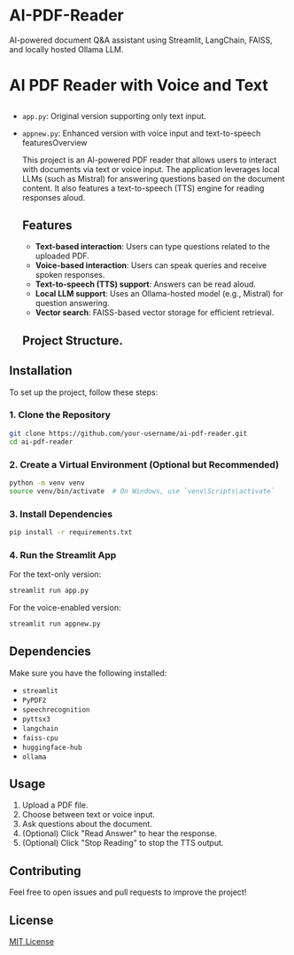 # AI-PDF-Reader
AI-powered document Q&amp;A assistant using Streamlit, LangChain, FAISS, and locally hosted Ollama LLM.

# AI PDF Reader with Voice and Text

##

- `app.py`: Original version supporting only text input.
- `appnew.py`: Enhanced version with voice input and text-to-speech featuresOverview

  This project is an AI-powered PDF reader that allows users to interact with documents via text or voice input. The application leverages local LLMs (such as Mistral) for answering questions based on the document content. It also features a text-to-speech (TTS) engine for reading responses aloud.
  ## Features
  - **Text-based interaction**: Users can type questions related to the uploaded PDF.
  - **Voice-based interaction**: Users can speak queries and receive spoken responses.
  - **Text-to-speech (TTS) support**: Answers can be read aloud.
  - **Local LLM support**: Uses an Ollama-hosted model (e.g., Mistral) for question answering.
  - **Vector search**: FAISS-based vector storage for efficient retrieval.
  ## Project Structure.

## Installation

To set up the project, follow these steps:

### 1. Clone the Repository

```sh
git clone https://github.com/your-username/ai-pdf-reader.git
cd ai-pdf-reader
```

### 2. Create a Virtual Environment (Optional but Recommended)

```sh
python -m venv venv
source venv/bin/activate  # On Windows, use `venv\Scripts\activate`
```

### 3. Install Dependencies

```sh
pip install -r requirements.txt
```

### 4. Run the Streamlit App

For the text-only version:

```sh
streamlit run app.py
```

For the voice-enabled version:

```sh
streamlit run appnew.py
```

## Dependencies

Make sure you have the following installed:

- `streamlit`
- `PyPDF2`
- `speechrecognition`
- `pyttsx3`
- `langchain`
- `faiss-cpu`
- `huggingface-hub`
- `ollama`


## Usage

1. Upload a PDF file.
2. Choose between text or voice input.
3. Ask questions about the document.
4. (Optional) Click "Read Answer" to hear the response.
5. (Optional) Click "Stop Reading" to stop the TTS output.

## Contributing

Feel free to open issues and pull requests to improve the project!

## License

[MIT License](LICENSE)

